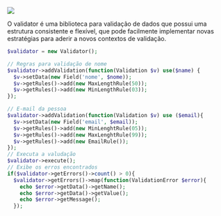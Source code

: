 ![](http://i.imgur.com/l1Fgbcd.png)

O validator é uma biblioteca para validação de dados que possui uma estrutura consistente e flexível, que pode facilmente implementar novas estratégias para aderir a novos contextos de validação.

```php
$validator = new Validator();

// Regras para validação de nome
$validator->addValidation(function(Validation $v) use($name) {
  $v->setData(new Field('nome', $nome));
  $v->getRules()->add(new MaxLengthRule(50));
  $v->getRules()->add(new MinLengthRule(03));
});

// E-mail da pessoa
$validator->addValidation(function(Validation $v) use ($email){
  $v->setData(new Field('email', $email));
  $v->getRules()->add(new MinLenghtRule(05));
  $v->getRules()->add(new MaxLenghtRule(99));
  $v->getRules()->add(new EmailRule());
});
// Executa a valudação
$validator->execute();
// Exibe os erros encontrados
if($validator->getErrors()->count() > 0){
  $validator->getErrors()->map(function(ValidationError $error){
    echo $error->getData()->getName();
    echo $error->getData()->getValue();
    echo $error->getMessage();
  });
```
